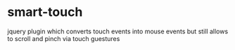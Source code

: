 smart-touch
===========

jquery plugin which converts touch events into mouse events but still allows to scroll and pinch via touch guestures